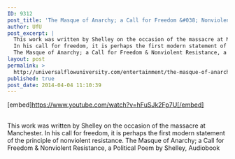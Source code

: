 ```yaml
---
ID: 9312
post_title: 'The Masque of Anarchy; a Call for Freedom &#038; Nonviolent Resistance, a Poem by Shelley,'
author: UfU
post_excerpt: |
  This work was written by Shelley on the occasion of the massacre at Manchester.
  In his call for freedom, it is perhaps the first modern statement of the principle of nonviolent resistance.
  The Masque of Anarchy; a Call for Freedom & Nonviolent Resistance, a Political Poem by Shelley, Audiobook
layout: post
permalink: >
  http://universalflowuniversity.com/entertainment/the-masque-of-anarchy-a-call-for-freedom-nonviolent-resistance-a-poem-by-shelley/
published: true
post_date: 2014-04-04 11:10:39
---
```

[embed]https://www.youtube.com/watch?v=hFuSJk2Fp7U[/embed]</br></br>
<p>This work was written by Shelley on the occasion of the massacre at Manchester.
In his call for freedom, it is perhaps the first modern statement of the principle of nonviolent resistance.
The Masque of Anarchy; a Call for Freedom & Nonviolent Resistance, a Political Poem by Shelley, Audiobook</p>